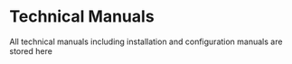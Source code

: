 # Technical Manuals 
All technical manuals including installation and configuration manuals are stored here 
